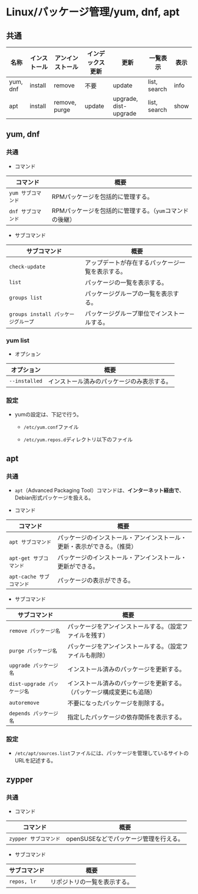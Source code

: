 # Linux/パッケージ管理/yum, dnf, apt

## 共通

| 名称   | インストール | アンインストール | インデックス更新 | 更新                  | 一覧表示     | 表示 |
| -------- | ------------ | ---------------- | ---------------- | --------------------- | ------------ | ---- |
| yum, dnf | install    | remove           | 不要             | update                | list, search | info |
| apt    | install      | remove, purge    | update           | upgrade, dist-upgrade | list, search | show |

## yum, dnf

### 共通

- コマンド

|コマンド|概要|
|---|---|
|`yum サブコマンド`|RPMパッケージを包括的に管理する。|
|`dnf サブコマンド`|RPMパッケージを包括的に管理する。（`yum`コマンドの後継）|

- サブコマンド

| サブコマンド                        | 概要                                             |
| ----------------------------------- | ------------------------------------------------ |
| `check-update`                      | アップデートが存在するパッケージ一覧を表示する。 |
| `list`                              | パッケージの一覧を表示する。                     |
| `groups list`                       | パッケージグループの一覧を表示する。             |
| `groups install パッケージグループ` | パッケージグループ単位でインストールする。       |

### yum list

- オプション

|オプション|概要|
|---|---|
|`--installed`|インストール済みのパッケージのみ表示する。|

### 設定

- yumの設定は、下記で行う。

  - `/etc/yum.conf`ファイル

  - `/etc/yum.repos.d`ディレクトリ以下のファイル

## apt

### 共通

- `apt`（Advanced Packaging Tool）コマンドは、**インターネット経由で**、Debian形式パッケージを扱える。

- コマンド
  
| コマンド                 | 概要                                                         |
| ------------------------ | ------------------------------------------------------------ |
| `apt サブコマンド`       | パッケージのインストール・アンインストール・更新・表示ができる。（推奨） |
| `apt-get サブコマンド`   | パッケージのインストール・アンインストール・更新ができる。   |
| `apt-cache サブコマンド` | パッケージの表示ができる。                                   |
  
- サブコマンド

| サブコマンド                | 概要                                                         |
| --------------------------- | ------------------------------------------------------------ |
| `remove パッケージ名`       | パッケージをアンインストールする。（設定ファイルを残す）     |
| `purge パッケージ名`        | パッケージをアンインストールする。（設定ファイルも削除）     |
| `upgrade パッケージ名`      | インストール済みのパッケージを更新する。                     |
| `dist-upgrade パッケージ名` | インストール済みのパッケージを更新する。（パッケージ構成変更にも追随） |
| `autoremove`                | 不要になったパッケージを削除する。                           |
| `depends パッケージ名`      | 指定したパッケージの依存関係を表示する。                     |

### 設定

- `/etc/apt/sources.list`ファイルには、パッケージを管理しているサイトのURLを記述する。

## zypper

### 共通

- コマンド

|コマンド|概要|
|---|---|
|`zypper サブコマンド`|openSUSEなどでパッケージ管理を行える。|

- サブコマンド

|サブコマンド|概要|
|---|---|
|`repos, lr`|リポジトリの一覧を表示する。|
